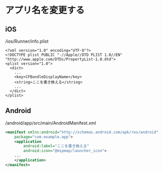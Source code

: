 # アプリ名を変更する

## iOS
/ios/Runner/info.plist
```
<?xml version="1.0" encoding="UTF-8"?>
<!DOCTYPE plist PUBLIC "-//Apple//DTD PLIST 1.0//EN" "http://www.apple.com/DTDs/PropertyList-1.0.dtd">
<plist version="1.0">
  <dict>
    ...
    <key>CFBundleDisplayName</key>
    <string>ここを書き換える</string>
    ...
  </dict>
</plist>
```


## Android
/android/app/src/main/AndroidManifest.xml
```xml
<manifest xmlns:android="http://schemas.android.com/apk/res/android"
    package="com.example.app">
    <application
        android:label="ここを書き換える"
        android:icon="@mipmap/launcher_icon">
    ...
    </application>
</manifest>
```
